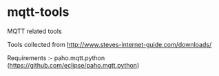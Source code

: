 # mqtt-tools
MQTT related tools

Tools collected from http://www.steves-internet-guide.com/downloads/

Requirements :-  paho.mqtt.python (https://github.com/eclipse/paho.mqtt.python)
